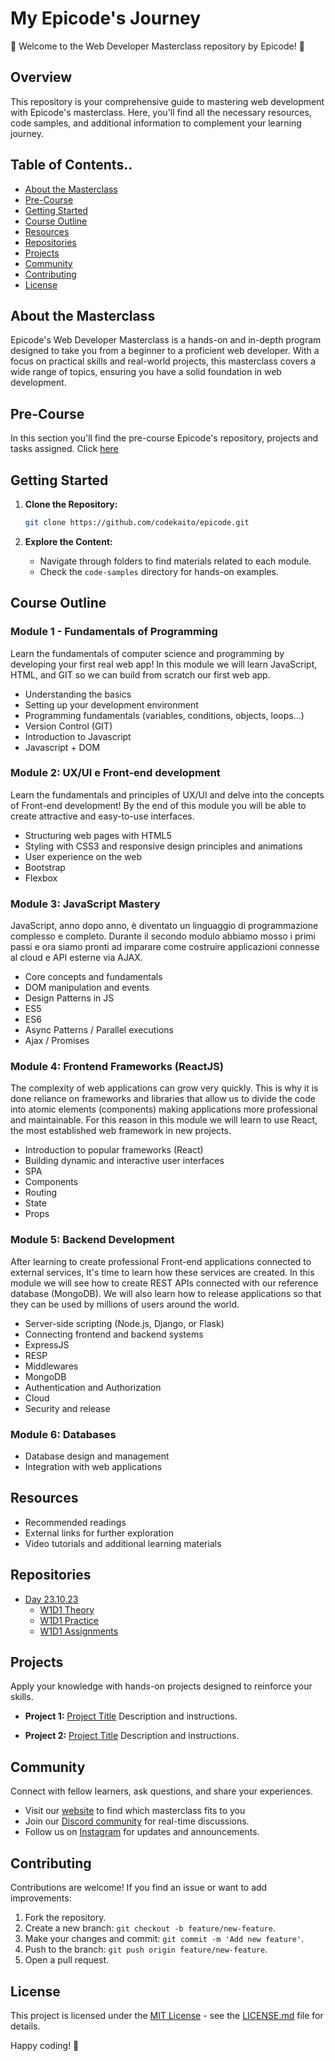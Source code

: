 # My Epicode's Journey

🚀 Welcome to the Web Developer Masterclass repository by Epicode! 🚀

## Overview

This repository is your comprehensive guide to mastering web development with Epicode's masterclass. Here, you'll find all the necessary resources, code samples, and additional information to complement your learning journey.

## Table of Contents..

- [About the Masterclass](#about-the-masterclass)
- [Pre-Course](#pre-course)
- [Getting Started](#getting-started)
- [Course Outline](#course-outline)
- [Resources](#resources)
- [Repositories](#repositories)
- [Projects](#projects)
- [Community](#community)
- [Contributing](#contributing)
- [License](#license)

## About the Masterclass

Epicode's Web Developer Masterclass is a hands-on and in-depth program designed to take you from a beginner to a proficient web developer. With a focus on practical skills and real-world projects, this masterclass covers a wide range of topics, ensuring you have a solid foundation in web development.


## Pre-Course
In this section you'll find the pre-course Epicode's repository, projects and tasks assigned.
Click [here](https://codekaito.github.io/Epicode-Challenge/)

## Getting Started

1. **Clone the Repository:**
   ```bash
   git clone https://github.com/codekaito/epicode.git
   ```

2. **Explore the Content:**
   - Navigate through folders to find materials related to each module. 
   - Check the `code-samples` directory for hands-on examples.

## Course Outline

### Module 1 - Fundamentals of Programming
Learn the fundamentals of computer science and programming by developing your first real web app!
In this module we will learn JavaScript, HTML, and GIT so we can build from scratch
our first web app.
- Understanding the basics
- Setting up your development environment
- Programming fundamentals (variables, conditions, objects, loops...)
- Version Control (GIT)
- Introduction to Javascript
- Javascript + DOM

### Module 2: UX/UI e Front-end development
Learn the fundamentals and principles of UX/UI and delve into the concepts of Front-end development!
By the end of this module you will be able to create attractive and easy-to-use interfaces.
- Structuring web pages with HTML5
- Styling with CSS3 and responsive design principles and animations
- User experience on the web
- Bootstrap
- Flexbox

### Module 3: JavaScript Mastery
JavaScript, anno dopo anno, è diventato un linguaggio di programmazione complesso e completo.
Durante il secondo modulo abbiamo mosso i primi passi e ora siamo pronti ad imparare come
costruire applicazioni connesse al cloud e API esterne via AJAX.
- Core concepts and fundamentals
- DOM manipulation and events
- Design Patterns in JS
- ES5
- ES6
- Async Patterns / Parallel executions
- Ajax / Promises

### Module 4: Frontend Frameworks (ReactJS)
The complexity of web applications can grow very quickly. This is why it is done
reliance on frameworks and libraries that allow us to divide the code into atomic elements
(components) making applications more professional and maintainable. For this reason in this
module we will learn to use React, the most established web framework in new projects.
- Introduction to popular frameworks (React)
- Building dynamic and interactive user interfaces
- SPA
- Components
- Routing
- State
- Props

### Module 5: Backend Development
After learning to create professional Front-end applications connected to external services,
It's time to learn how these services are created. In this module we will see how to create REST
APIs connected with our reference database (MongoDB). We will also learn how to release
applications so that they can be used by millions of users around the world.
- Server-side scripting (Node.js, Django, or Flask)
- Connecting frontend and backend systems
- ExpressJS
- RESP
- Middlewares
- MongoDB
- Authentication and Authorization
- Cloud
- Security and release

### Module 6: Databases
- Database design and management
- Integration with web applications

## Resources

- Recommended readings
- External links for further exploration
- Video tutorials and additional learning materials

## Repositories
- [Day 23.10.23](https://codekaito.github.io/Epicode/23.10.23/)
  - [W1D1 Theory](https://codekaito.github.io/Epicode/23.10.23/theory/)
  - [W1D1 Practice](https://codekaito.github.io/Epicode/23.10.23/practice/)
  - [W1D1 Assignments](https://codekaito.github.io/Epicode/23.10.23/task/)

## Projects

Apply your knowledge with hands-on projects designed to reinforce your skills.

- **Project 1:** [Project Title](./projects/project1)
  Description and instructions.

- **Project 2:** [Project Title](./projects/project2)
  Description and instructions.

## Community

Connect with fellow learners, ask questions, and share your experiences.

- Visit our [website](https://epicode.com/it/) to find which masterclass fits to you
- Join our [Discord community](https://discord.com/channels/885470062335623198/912034886523686932) for real-time discussions.
- Follow us on [Instagram](https://www.instagram.com/epicode.italia/) for updates and announcements.

## Contributing

Contributions are welcome! If you find an issue or want to add improvements:

1. Fork the repository.
2. Create a new branch: `git checkout -b feature/new-feature`.
3. Make your changes and commit: `git commit -m 'Add new feature'`.
4. Push to the branch: `git push origin feature/new-feature`.
5. Open a pull request.

## License

This project is licensed under the [MIT License](./LICENSE.md) - see the [LICENSE.md](./LICENSE.md) file for details.

Happy coding! 🚀
